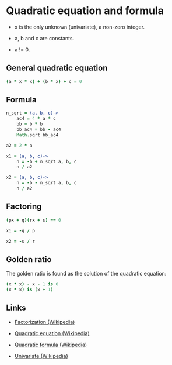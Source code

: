 # Quadratic equation and formula

- x is the only unknown (univariate), a non-zero integer.

- a, b and c are constants.

- a != 0.


## General quadratic equation

```coffee
(a * x * x) + (b * x) + c = 0
```


## Formula

```coffee
n_sqrt = (a, b, c)->
	ac4 = 4 * a * c
	bb = b * b
	bb_ac4 = bb - ac4
	Math.sqrt bb_ac4

a2 = 2 * a

x1 = (a, b, c)->
	n = -b + n_sqrt a, b, c
	n / a2

x2 = (a, b, c)->
	n = -b - n_sqrt a, b, c
	n / a2
```


## Factoring

```coffee
(px + q)(rx + s) == 0

x1 = -q / p

x2 = -s / r
```


## Golden ratio

The golden ratio is found as the solution of the quadratic equation:

```coffee
(x * x) - x - 1 is 0
(x * x) is (x + 1)
```


## Links

- [Factorization (Wikipedia)](https://en.wikipedia.org/wiki/Factorization)

- [Quadratic equation (Wikipedia)](https://en.wikipedia.org/wiki/Quadratic_equation)

- [Quadratic formula (Wikipedia)](https://en.wikipedia.org/wiki/Quadratic_formula)

- [Univariate (Wikipedia)](https://en.wikipedia.org/wiki/Univariate)
